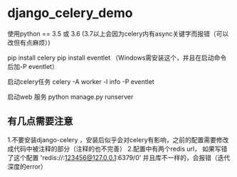 # django_celery_demo

使用python == 3.5 或 3.6  (3.7以上会因为celery内有async关键字而报错（可以改但有点麻烦）)

pip install celery
pip install eventlet  （Windows需安装这个，并且在启动命令后加-P eventlet）


启动celery任务
celery -A <project-name> worker -l info -P eventlet

启动web 服务
python manage.py runserver



## 有几点需要注意
1.不要安装django-celery ，安装后似乎会对celery有影响，之前的配置需要修改成代码中被注释的部分（注释的也不完善）
2.配置中有两个redis url， 如果写错了这个配置  'redis://:123456@127.0.0.1:6379/0'
        并且库不一样的，会报错（迭代深度的error）

